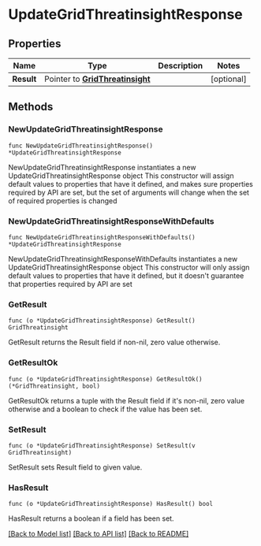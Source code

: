 # UpdateGridThreatinsightResponse

## Properties

Name | Type | Description | Notes
------------ | ------------- | ------------- | -------------
**Result** | Pointer to [**GridThreatinsight**](GridThreatinsight.md) |  | [optional] 

## Methods

### NewUpdateGridThreatinsightResponse

`func NewUpdateGridThreatinsightResponse() *UpdateGridThreatinsightResponse`

NewUpdateGridThreatinsightResponse instantiates a new UpdateGridThreatinsightResponse object
This constructor will assign default values to properties that have it defined,
and makes sure properties required by API are set, but the set of arguments
will change when the set of required properties is changed

### NewUpdateGridThreatinsightResponseWithDefaults

`func NewUpdateGridThreatinsightResponseWithDefaults() *UpdateGridThreatinsightResponse`

NewUpdateGridThreatinsightResponseWithDefaults instantiates a new UpdateGridThreatinsightResponse object
This constructor will only assign default values to properties that have it defined,
but it doesn't guarantee that properties required by API are set

### GetResult

`func (o *UpdateGridThreatinsightResponse) GetResult() GridThreatinsight`

GetResult returns the Result field if non-nil, zero value otherwise.

### GetResultOk

`func (o *UpdateGridThreatinsightResponse) GetResultOk() (*GridThreatinsight, bool)`

GetResultOk returns a tuple with the Result field if it's non-nil, zero value otherwise
and a boolean to check if the value has been set.

### SetResult

`func (o *UpdateGridThreatinsightResponse) SetResult(v GridThreatinsight)`

SetResult sets Result field to given value.

### HasResult

`func (o *UpdateGridThreatinsightResponse) HasResult() bool`

HasResult returns a boolean if a field has been set.


[[Back to Model list]](../README.md#documentation-for-models) [[Back to API list]](../README.md#documentation-for-api-endpoints) [[Back to README]](../README.md)


